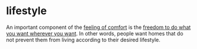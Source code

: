 # lifestyle

An important component of the [feeling of comfort](layer=comfort)
is the [freedom to do what you want wherever you want](code=freedom_to_do_what_you_want_wherever_you_want).
In other words, people want homes that do not prevent them from living according to their desired lifestyle.
